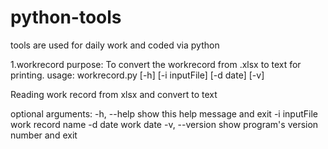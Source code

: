 # python-tools
tools are used for daily work and coded via python

1.workrecord
purpose: To convert the workrecord from .xlsx to text for printing.
usage: workrecord.py [-h] [-i inputFile] [-d date] [-v]

Reading work record from xlsx and convert to text

optional arguments:
  -h, --help     show this help message and exit
  -i inputFile   work record name
  -d date        work date
  -v, --version  show program's version number and exit
